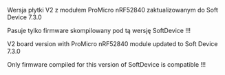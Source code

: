 Wersja płytki V2 z modułem ProMicro nRF52840 zaktualizowanym do Soft Device 7.3.0

Pasuje tylko firmware skompilowany pod tą wersję SoftDevice !!!

V2 board version with ProMicro nRF52840 module updated to Soft Device 7.3.0

Only firmware compiled for this version of SoftDevice is compatible !!!

